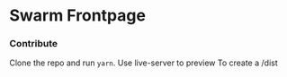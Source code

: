 # Swarm Frontpage

### Contribute

Clone the repo and run `yarn`.
Use live-server to preview
To create a /dist
